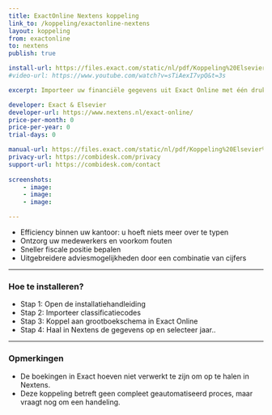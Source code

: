 ```yaml
---
title: ExactOnline Nextens koppeling
link_to: /koppeling/exactonline-nextens
layout: koppeling
from: exactonline
to: nextens
publish: true

install-url: https://files.exact.com/static/nl/pdf/Koppeling%20Elsevier%20Nextens%20instructie%20XML%20schema.pdf
#video-url: https://www.youtube.com/watch?v=sTiAexI7vpQ&t=3s

excerpt: Importeer uw financiële gegevens uit Exact Online met één druk op de knop in uw Nextens software. 

developer: Exact & Elsevier  
developer-url: https://www.nextens.nl/exact-online/
price-per-month: 0
price-per-year: 0 
trial-days: 0

manual-url: https://files.exact.com/static/nl/pdf/Koppeling%20Elsevier%20Nextens%20instructie%20XML%20schema.pdf
privacy-url: https://combidesk.com/privacy
support-url: https://combidesk.com/contact
      
screenshots:
    - image: 
    - image: 
    - image: 

---
```


* Efficiency binnen uw kantoor: u hoeft niets meer over te typen 
* Ontzorg uw medewerkers en voorkom fouten 
* Sneller fiscale positie bepalen
* Uitgebreidere adviesmogelijkheden door een combinatie van cijfers

---

### Hoe te installeren?
* Stap 1: Open de installatiehandleiding
* Stap 2: Importeer classificatiecodes
* Stap 3: Koppel aan grootboekschema in Exact Online
* Stap 4: Haal in Nextens de gegevens op en selecteer jaar..

---

### Opmerkingen
* De boekingen in Exact hoeven niet verwerkt te zijn om op te halen in Nextens.
* Deze koppeling betreft geen compleet geautomatiseerd proces, maar vraagt nog om een handeling.